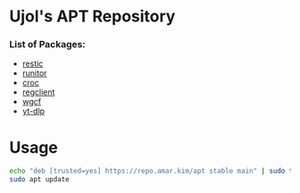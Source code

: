 # Ujol's APT Repository

### List of Packages:
- [restic](https://github.com/restic/restic)
- [runitor](https://github.com/bdd/runitor)
- [croc](https://github.com/schollz/croc)
- [regclient](https://github.com/regclient/regclient)
- [wgcf](https://github.com/ViRb3/wgcf)
- [yt-dlp](https://github.com/yt-dlp/yt-dlp)

# Usage
```bash
echo "deb [trusted=yes] https://repo.amar.kim/apt stable main" | sudo tee /etc/apt/sources.list.d/amrkmn.list >/dev/null
sudo apt update
```
